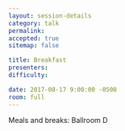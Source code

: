 ```yaml
---
layout: session-details
category: talk
permalink:
accepted: true
sitemap: false

title: Breakfast
presenters:
difficulty:

date: 2017-08-17 9:00:00 -0500
room: full
---
```

Meals and breaks: Ballroom D
